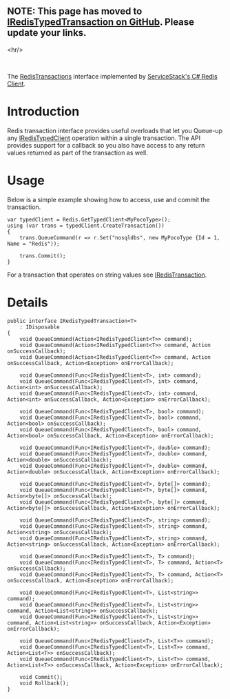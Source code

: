 ## NOTE: This page has moved to [IRedisTypedTransaction on GitHub](https://github.com/ServiceStack/ServiceStack.Redis/wiki/IRedisTypedTransaction). Please update your links. ##



&lt;hr/&gt;


<br />


The [RedisTransactions](RedisTransactions.md) interface implemented by [ServiceStack's C# Redis Client](ServiceStackRedis.md).

# Introduction #

Redis transaction interface provides useful overloads that let you Queue-up any [IRedisTypedClient](IRedisTypedClient.md) operation within a single transaction. The API provides support for a callback so you also have access to any return values returned as part of the transaction as well.

# Usage #

Below is a simple example showing how to access, use and commit the transaction.
```
var typedClient = Redis.GetTypedClient<MyPocoType>();			
using (var trans = typedClient.CreateTransaction())
{
	trans.QueueCommand(r => r.Set("nosqldbs", new MyPocoType {Id = 1, Name = "Redis"));

	trans.Commit();
}
```

For a transaction that operates on string values see [IRedisTransaction](IRedisTransaction.md).

# Details #

```
public interface IRedisTypedTransaction<T> 
	: IDisposable
{
	void QueueCommand(Action<IRedisTypedClient<T>> command);
	void QueueCommand(Action<IRedisTypedClient<T>> command, Action onSuccessCallback);
	void QueueCommand(Action<IRedisTypedClient<T>> command, Action onSuccessCallback, Action<Exception> onErrorCallback);

	void QueueCommand(Func<IRedisTypedClient<T>, int> command);
	void QueueCommand(Func<IRedisTypedClient<T>, int> command, Action<int> onSuccessCallback);
	void QueueCommand(Func<IRedisTypedClient<T>, int> command, Action<int> onSuccessCallback, Action<Exception> onErrorCallback);

	void QueueCommand(Func<IRedisTypedClient<T>, bool> command);
	void QueueCommand(Func<IRedisTypedClient<T>, bool> command, Action<bool> onSuccessCallback);
	void QueueCommand(Func<IRedisTypedClient<T>, bool> command, Action<bool> onSuccessCallback, Action<Exception> onErrorCallback);

	void QueueCommand(Func<IRedisTypedClient<T>, double> command);
	void QueueCommand(Func<IRedisTypedClient<T>, double> command, Action<double> onSuccessCallback);
	void QueueCommand(Func<IRedisTypedClient<T>, double> command, Action<double> onSuccessCallback, Action<Exception> onErrorCallback);

	void QueueCommand(Func<IRedisTypedClient<T>, byte[]> command);
	void QueueCommand(Func<IRedisTypedClient<T>, byte[]> command, Action<byte[]> onSuccessCallback);
	void QueueCommand(Func<IRedisTypedClient<T>, byte[]> command, Action<byte[]> onSuccessCallback, Action<Exception> onErrorCallback);

	void QueueCommand(Func<IRedisTypedClient<T>, string> command);
	void QueueCommand(Func<IRedisTypedClient<T>, string> command, Action<string> onSuccessCallback);
	void QueueCommand(Func<IRedisTypedClient<T>, string> command, Action<string> onSuccessCallback, Action<Exception> onErrorCallback);

	void QueueCommand(Func<IRedisTypedClient<T>, T> command);
	void QueueCommand(Func<IRedisTypedClient<T>, T> command, Action<T> onSuccessCallback);
	void QueueCommand(Func<IRedisTypedClient<T>, T> command, Action<T> onSuccessCallback, Action<Exception> onErrorCallback);

	void QueueCommand(Func<IRedisTypedClient<T>, List<string>> command);
	void QueueCommand(Func<IRedisTypedClient<T>, List<string>> command, Action<List<string>> onSuccessCallback);
	void QueueCommand(Func<IRedisTypedClient<T>, List<string>> command, Action<List<string>> onSuccessCallback, Action<Exception> onErrorCallback);

	void QueueCommand(Func<IRedisTypedClient<T>, List<T>> command);
	void QueueCommand(Func<IRedisTypedClient<T>, List<T>> command, Action<List<T>> onSuccessCallback);
	void QueueCommand(Func<IRedisTypedClient<T>, List<T>> command, Action<List<T>> onSuccessCallback, Action<Exception> onErrorCallback);

	void Commit();
	void Rollback();
}
```